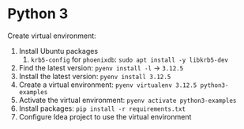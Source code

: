 # Python 3

Create virtual environment:

1. Install Ubuntu packages
    1. `krb5-config` for `phoenixdb`: `sudo apt install -y libkrb5-dev`
2. Find the latest version: `pyenv install -l` -> `3.12.5`
3. Install the latest version: `pyenv install 3.12.5`
4. Create a virtual environment: `pyenv virtualenv 3.12.5 python3-examples`
5. Activate the virtual environment: `pyenv activate python3-examples`
6. Install packages: `pip install -r requirements.txt`
7. Configure Idea project to use the virtual environment
